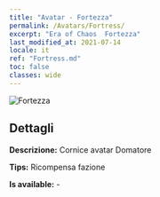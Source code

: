 ```yaml
---
title: "Avatar - Fortezza"
permalink: /Avatars/Fortress/
excerpt: "Era of Chaos  Fortezza"
last_modified_at: 2021-07-14
locale: it
ref: "Fortress.md"
toc: false
classes: wide
---
```

 ![Fortezza](/images/a/avatarFrame_46.png)

## Dettagli

 **Descrizione:** Cornice avatar Domatore 

 **Tips:** Ricompensa fazione 

 **Is available:**  - 

